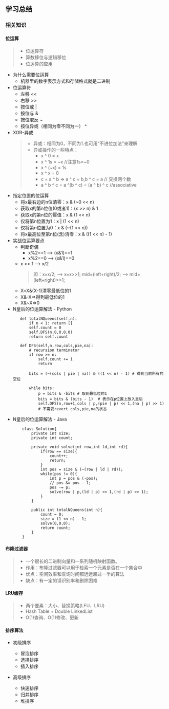 ## 学习总结
### 相关知识

#### 位运算
> - 位运算符
> - 算数移位与逻辑移位
> - 位运算的应用

- 为什么需要位运算
   - 机器里的数字表示方式和存储格式就是二进制
- 位运算符
   - 左移   <<    
   - 右移   >>
   - 按位或 |
   - 按位与 &
   - 按位取反 ~
   - 按位异或（相同为零不同为一） ^
- XOR-异或
   > - 异或：相同为0，不同为1.也可用“不进位加法”来理解
   > - 异或操作的一些特点：
   >    - x ^ 0 = x
   >    - x ^ 1s = ~x //注意1s=~0   
   >    - x ^ (~x) = 1s
   >    - x ^ x = 0
   >    - c = a ^ b => a ^ c = b,b ^ c = a  // 交换两个数
   >    - a ^ b ^ c = a ^(b ^ c) = (a ^ b) ^ c   //associative
- 指定位置的位运算
   - 将x最右边的n位清零：x & (~0 << n)
   - 获取x的第n位值(0或者1)：(x >> n) & 1
   - 获取x的第n位的幂值：x & (1 << n)   
   - 仅将第n位置为1：x | (1 << n)
   - 仅将第n位置为0：x & (~(1 << n))
   - 将x最高位至第n位(含)清零：x & ((1 << n) - 1)
- 实战位运算要点
   - 判断奇偶
      - x%2==1 --> (x&1)==1
      - x%2==0 --> (x&1)==0
   - x >> 1 -->  x/2
      > 即：x=x/2; -->  x=x>>1;
      > mid=(left+right)/2; --> mid=(left+right)>>1;
   - X=X&(X-1)清零最低位的1
   - X&-X=>得到最低位的1
   - X&~X=>0   
- N皇后的位运算解法 - Python
   ```
      def totalNQueens(self,n):
          if n < 1: return []
          self.count = 0
          self.DFS(n,0,0,0,0)
          return self.count
          
      def DFS(self,n,row,cols,pie,na):
          # recursion terminator
          if row >= n:
              self.count += 1
              return
          
          bits = (~(cols | pie | na)) & ((1 << n) - 1) # 得到当前所有的空位
          
          while bits:
              p = bits & -bits # 取到最低位的1
              bits = bits & (bits - 1)  # 表示在p位置上放入皇后
              self.DFS(n,row+1,cols | p,(pie | p) << 1,(na | p) >> 1)
              # 不需要revert cols,pie,na的状态        
   ```   
- N皇后的位运算解法 - Java
   ```
       class Solution{
           private int size;
           private int count;
           
           private void solve(int row,int ld,int rd){
               if(row == size){
                   count++;
                   return;
               }
               int pos = size & (~(row | ld | rd));
               while(pos != 0){
                   int p = pos & (-pos);
                   // pos &= pos - 1;
                   pos -= p;
                   solve(row | p,(ld | p) << 1,(rd | p) >> 1);
               }
           }
           
           public int totalNQueens(int n){
               count = 0;
               size = (1 << n) - 1;
               solve(0,0,0);
               return count;
           }
       }
   ```

#### 布隆过滤器
> - 一个很长的二进制向量和一系列随机映射函数。
> - 作用：布隆过滤器可以用于检索一个元素是否在一个集合中
> - 优点：空间效率和查询时间都远远超过一半的算法
> - 缺点：有一定的误识别率和删除困难

#### LRU缓存
> - 两个要素：大小、替换策略(LFU、LRU)
> - Hash Table + Double LinkedList
> - O(1)查询、O(1)修改、更新

#### 排序算法
- 初级排序
   - 冒泡排序
   - 选择排序
   - 插入排序

- 高级排序
   - 快速排序
   - 归并排序
   - 堆排序